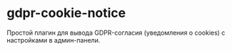 # gdpr-cookie-notice
Простой плагин для вывода GDPR-согласия (уведомления о cookies) с настройками в админ-панели.
